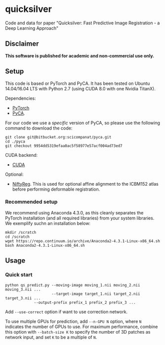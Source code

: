 # quicksilver
Code and data for paper "Quicksilver: Fast Predictive Image Registration - a Deep Learning Approach"

## Disclaimer 
**This software is published for academic and non-commercial use only.**

## Setup
This code is based or PyTorch and PyCA. It has been tested on Ubuntu 14.04/16.04 LTS with Python 2.7 (using CUDA 8.0 with one 
Nvidia TitanX).

Dependencies:
* [PyTorch](http://pytorch.org/)  
* [PyCA](https://bitbucket.org/scicompanat/pyca). 

For our code we use a *specific* version of PyCA, so please use the following command to download the code:
```
git clone git@bitbucket.org:scicompanat/pyca.git
cd ./pyca
git checkout 9954dd5319efaa0ac5f58977e57acf004ad73ed7
```

CUDA backend:
* [CUDA](https://developer.nvidia.com/cuda-downloads)

Optional:
* [NiftyReg](https://sourceforge.net/projects/niftyreg/). This is used for optional affine alignment to the ICBM152 atlas before performing deformable registration.

### Recommended setup

We recommend using Anaconda 4.3.0, as this cleanly separates the PyTorch installation (and all required libraries) from your
system libraries. We exemplify suchn an installation below:

```
mkdir /scratch
cd /scratch
wget https://repo.continuum.io/archive/Anaconda2-4.3.1-Linux-x86_64.sh
bash Anaconda2-4.3.1-Linux-x86_64.sh
```

## Usage
### Quick start
```
python qs_predict.py --moving-image moving_1.nii moving_2.nii moving_3.nii ...
                     --target-image target_1.nii target_2.nii target_3.nii ...
		     --output-prefix prefix_1 prefix_2 prefix_3 ...
```
Add ``--use-correct`` option if want to use correction network.
                     
To use multiple GPUs for prediction, add ``--n-GPU N`` option, where ``N`` indicates the number of GPUs to use. For maximum performance, combine this option with ``--batch-size K`` to specify the number of 3D patches as network input, and set ``K`` to be a multiple of ``N``.
